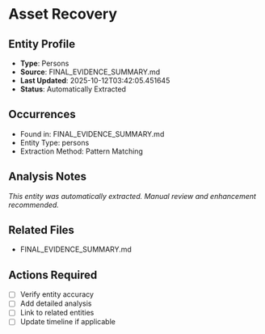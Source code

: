 # Asset Recovery

## Entity Profile
- **Type**: Persons
- **Source**: FINAL_EVIDENCE_SUMMARY.md
- **Last Updated**: 2025-10-12T03:42:05.451645
- **Status**: Automatically Extracted

## Occurrences
- Found in: FINAL_EVIDENCE_SUMMARY.md
- Entity Type: persons
- Extraction Method: Pattern Matching

## Analysis Notes
*This entity was automatically extracted. Manual review and enhancement recommended.*

## Related Files
- FINAL_EVIDENCE_SUMMARY.md

## Actions Required
- [ ] Verify entity accuracy
- [ ] Add detailed analysis
- [ ] Link to related entities
- [ ] Update timeline if applicable
